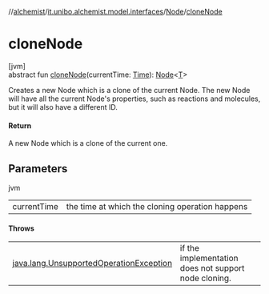 //[alchemist](../../../index.md)/[it.unibo.alchemist.model.interfaces](../index.md)/[Node](index.md)/[cloneNode](clone-node.md)

# cloneNode

[jvm]\
abstract fun [cloneNode](clone-node.md)(currentTime: [Time](../-time/index.md)): [Node](index.md)<[T](../../it.unibo.alchemist.boundary.interfaces/-output-monitor/index.md)>

Creates a new Node which is a clone of the current Node. The new Node will have all the current Node's properties, such as reactions and molecules, but it will also have a different ID.

#### Return

A new Node which is a clone of the current one.

## Parameters

jvm

| | |
|---|---|
| currentTime | the time at which the cloning operation happens |

#### Throws

| | |
|---|---|
| [java.lang.UnsupportedOperationException](https://docs.oracle.com/javase/8/docs/api/java/lang/UnsupportedOperationException.html) | if the implementation does not support node cloning. |
